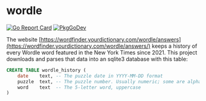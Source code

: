 # wordle
[![Go Report Card](https://goreportcard.com/badge/github.com/philhanna/wordle_history)][idGoReportCard]
[![PkgGoDev](https://pkg.go.dev/badge/github.com/philhanna/wordle_history)][idPkgGoDev]


The website [https://wordfinder.yourdictionary.com/wordle/answers](https://wordfinder.yourdictionary.com/wordle/answers/)
keeps a history of every Wordle word featured in the New York Times since 2021.
This project downloads and parses that data into an sqlite3 database with this table:
```sql
CREATE TABLE wordle_history (
    date    text, -- The puzzle date in YYYY-MM-DD format
    puzzle  text, -- The puzzle number. Usually numeric; some are alphabetic
    word    text  -- The 5-letter word, uppercase
)
```


[idGoReportCard]: https://goreportcard.com/report/github.com/philhanna/wordle_history
[idPkgGoDev]: https://pkg.go.dev/github.com/philhanna/wordle_history
